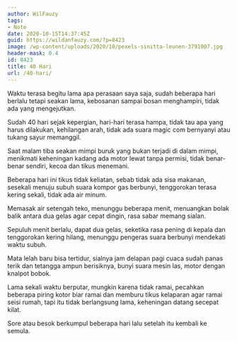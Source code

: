 ```yaml
---
author: WilFauzy
tags:
- Note
date: 2020-10-15T14:37:45Z
guid: https://wildanfauzy.com/?p=8423
image: /wp-content/uploads/2020/10/pexels-sinitta-leunen-3791007.jpg
header-mask: 0.4
id: 8423
title: 40 Hari
url: /40-hari/
---
```


Waktu terasa begitu lama apa perasaan saya saja, sudah beberapa hari berlalu tetapi seakan lama, kebosanan sampai bosan menghampiri, tidak ada yang mengejutkan.

Sudah 40 hari sejak kepergian, hari-hari terasa hampa, tidak tau apa yang harus dilakukan, kehilangan arah, tidak ada suara magic com bernyanyi atau tukang sayur memanggil.

Saat malam tiba seakan mimpi buruk yang bukan terjadi di dalam mimpi, menikmati keheningan kadang ada motor lewat tanpa permisi, tidak benar-benar sendiri, kecoa dan tikus menemani.

Beberapa hari ini tikus tidak keliatan, sebab tidak ada sisa makanan, sesekali menuju subuh suara kompor gas berbunyi, tenggorokan terasa kering sekali, tidak ada air minum.

Memasak air setengah teko, menunggu beberapa menit, menuangkan bolak balik antara dua gelas agar cepat dingin, rasa sabar memang sialan.

Sepuluh menit berlalu, dapat dua gelas, seketika rasa pening di kepala dan tenggorokan kering hilang, menunggu pengeras suara berbunyi mendekati waktu subuh.

Mata lelah baru bisa tertidur, sialnya jam delapan pagi cuaca sudah panas terik dan tetangga ampun berisiknya, bunyi suara mesin las, motor dengan knalpot bobok.

Lama sekali waktu berputar, mungkin karena tidak ramai, pecahkan beberapa piring kotor biar ramai dan memburu tikus kelaparan agar ramai seisi rumah, tapi itu tidak berlangsung lama, keheningan datang secepat kilat.

Sore atau besok berkumpul beberapa hari lalu setelah itu kembali ke semula.